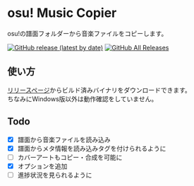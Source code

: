 # osu! Music Copier

osu!の譜面フォルダーから音楽ファイルをコピーします。

[![GitHub release (latest by date)](https://img.shields.io/github/v/release/ReNeeter/osu-Music-Copier)](https://github.com/ReNeeter/osu-Music-Copier/releases/latest)
[![GitHub All Releases](https://img.shields.io/github/downloads/ReNeeter/osu-Music-Copier/total)](https://github.com/ReNeeter/osu-Music-Copier/releases)

## 使い方

[リリースページ](https://github.com/ReNeeter/osu-Music-Copier/releases/latest)からビルド済みバイナリをダウンロードできます。  
ちなみにWindows版以外は動作確認をしていません。

## Todo

- [x] 譜面から音楽ファイルを読み込み
- [x] 譜面からメタ情報を読み込みタグを付けられるように
- [ ] カバーアートもコピー・合成を可能に
- [x] オプションを追加
- [ ] 進捗状況を見られるように
